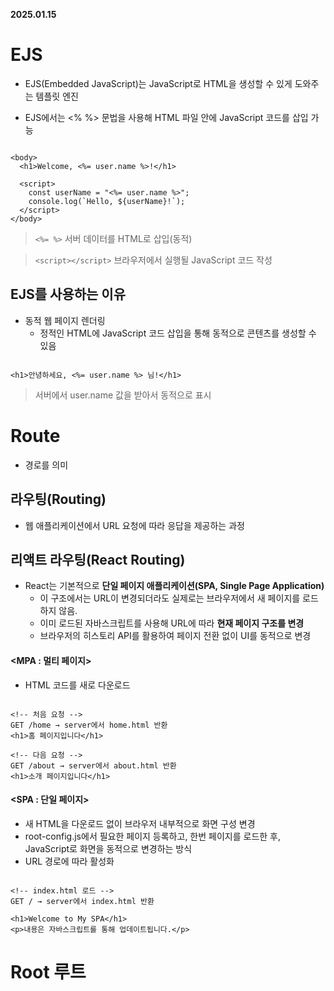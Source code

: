 **2025.01.15**

# EJS

- EJS(Embedded JavaScript)는 JavaScript로 HTML을 생성할 수 있게 도와주는 템플릿 엔진

- EJS에서는 <% %> 문법을 사용해 HTML 파일 안에 JavaScript 코드를 삽입 가능

```

<body>
  <h1>Welcome, <%= user.name %>!</h1>

  <script>
    const userName = "<%= user.name %>";
    console.log(`Hello, ${userName}!`);
  </script>
</body>

```

> `<%= %>` 서버 데이터를 HTML로 삽입(동적)

> `<script></script>` 브라우저에서 실행될 JavaScript 코드 작성

## EJS를 사용하는 이유
- 동적 웹 페이지 렌더링
    + 정적인 HTML에 JavaScript 코드 삽입을 통해 동적으로 콘텐츠를 생성할 수 있음
```

<h1>안녕하세요, <%= user.name %> 님!</h1>

```
> 서버에서 user.name 값을 받아서 동적으로 표시

# Route
- 경로를 의미
## 라우팅(Routing)
- 웹 애플리케이션에서 URL 요청에 따라 응답을 제공하는 과정

## 리액트 라우팅(React Routing)
+ React는 기본적으로 **단일 페이지 애플리케이션(SPA, Single Page Application)**
    + 이 구조에서는 URL이 변경되더라도 실제로는 브라우저에서 새 페이지를 로드하지 않음. 
    + 이미 로드된 자바스크립트를 사용해 URL에 따라 **현재 페이지 구조를 변경**
    + 브라우저의 히스토리 API를 활용하여 페이지 전환 없이 UI를 동적으로 변경

#### <MPA : 멀티 페이지>
- HTML 코드를 새로 다운로드

```

<!-- 처음 요청 -->
GET /home → server에서 home.html 반환
<h1>홈 페이지입니다</h1>

<!-- 다음 요청 -->
GET /about → server에서 about.html 반환
<h1>소개 페이지입니다</h1>

```

#### <SPA : 단일 페이지>
- 새 HTML을 다운로드 없이 브라우저 내부적으로 화면 구성 변경
- root-config.js에서 필요한 페이지 등록하고, 한번 페이지를 로드한 후, JavaScript로 화면을 동적으로 변경하는 방식
- URL 경로에 따라 활성화

```

<!-- index.html 로드 -->
GET / → server에서 index.html 반환

<h1>Welcome to My SPA</h1>
<p>내용은 자바스크립트를 통해 업데이트됩니다.</p>

```

# Root 루트

